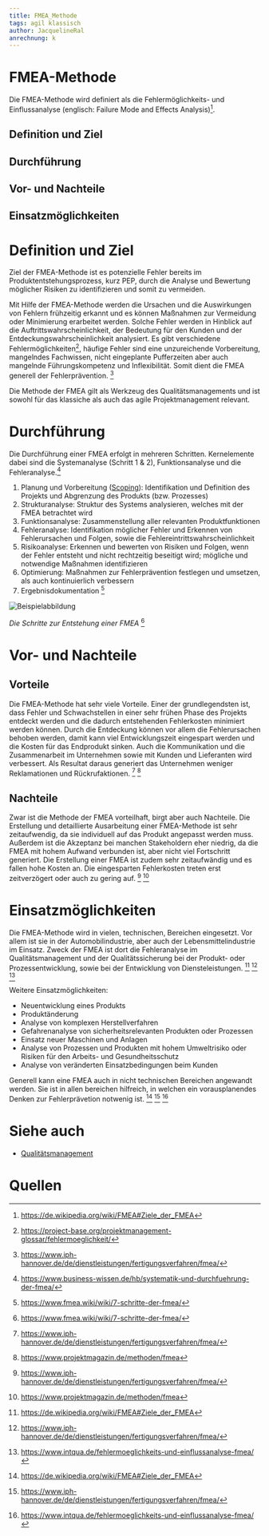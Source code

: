 ```yaml
---
title: FMEA_Methode
tags: agil klassisch
author: JacquelineRal
anrechnung: k 
---
```


# FMEA-Methode

Die FMEA-Methode wird definiert als die Fehlermöglichkeits- und Einflussanalyse (englisch: Failure Mode and Effects Analysis)[^1].

## Definition und Ziel
## Durchführung
## Vor- und Nachteile
## Einsatzmöglichkeiten

# Definition und Ziel 

Ziel der FMEA-Methode ist es potenzielle Fehler bereits im Produktentstehungsprozess, kurz PEP, durch die Analyse und Bewertung möglicher Risiken zu identifizieren und somit zu vermeiden. 

Mit Hilfe der FMEA-Methode werden die Ursachen und die Auswirkungen von Fehlern frühzeitig erkannt und es können Maßnahmen zur Vermeidung oder Minimierung erarbeitet werden. Solche Fehler werden in Hinblick auf die Auftrittswahrscheinlichkeit, der Bedeutung für den Kunden und der Entdeckungswahrscheinlichkeit analysiert. Es gibt verschiedene Fehlermöglichkeiten[^3], häufige Fehler sind eine unzureichende Vorbereitung, mangelndes Fachwissen, nicht eingeplante Pufferzeiten aber auch mangelnde Führungskompetenz und Inflexibilität. Somit dient die FMEA generell der Fehlerprävention. [^2] 

Die Methode der FMEA gilt als Werkzeug des Qualitätsmanagements und ist sowohl für das klassiche als auch das agile Projektmanagement relevant.


# Durchführung

Die Durchführung einer FMEA erfolgt in mehreren Schritten. Kernelemente dabei sind die Systemanalyse (Schritt 1 & 2), Funktionsanalyse und die Fehleranalyse.[^5]

  1. Planung und Vorbereitung ([Scoping](https://de.wikipedia.org/wiki/Scoping)):
    Identifikation und Definition des Projekts und Abgrenzung des Produkts (bzw. Prozesses)
  2. Strukturanalyse:
    Struktur des Systems analysieren, welches mit der FMEA betrachtet wird
  3. Funktionsanalyse:
    Zusammenstellung aller relevanten Produktfunktionen
  4. Fehleranalyse: Identifikation möglicher Fehler und Erkennen von Fehlerursachen und Folgen, sowie die Fehlereintrittswahrscheinlichkeit
  5. Risikoanalyse: Erkennen und bewerten von Risiken und Folgen, wenn der Fehler entsteht und nicht rechtzeitig beseitigt wird; mögliche und notwendige Maßnahmen identifizieren
  6. Optimierung: Maßnahmen zur Fehlerprävention festlegen und umsetzen, als auch kontinuierlich verbessern
  7. Ergebnisdokumentation [^4]

![Beispielabbildung](https://www.fmea.wiki/wp-content/uploads/2019/06/sieben-schritte-der-fmea.png)

*Die Schritte zur Entstehung einer FMEA* [^4]

# Vor- und Nachteile
## Vorteile
Die FMEA-Methode hat sehr viele Vorteile. Einer der grundlegendsten ist, dass Fehler und Schwachstellen in einer sehr frühen Phase des Projekts entdeckt werden und die dadurch entstehenden Fehlerkosten minimiert werden können. Durch die Entdeckung können vor allem die Fehlerursachen behoben werden, damit kann viel Entwicklungszeit eingespart werden und die Kosten für das Endprodukt sinken. Auch die Kommunikation und die Zusammenarbeit im Unternehmen sowie mit Kunden und Lieferanten wird verbessert. Als Resultat daraus generiert das Unternehmen weniger Reklamationen und Rückrufaktionen. [^2]  [^6]

## Nachteile
Zwar ist die Methode der FMEA vorteilhaft, birgt aber auch Nachteile. Die Erstellung und detaillierte Ausarbeitung einer FMEA-Methode ist sehr zeitaufwendig, da sie individuell auf das Produkt angepasst werden muss. Außerdem ist die Akzeptanz bei manchen Stakeholdern eher niedrig, da die FMEA mit hohem Aufwand verbunden ist, aber nicht viel Fortschritt generiert. Die Erstellung einer FMEA ist zudem sehr zeitaufwändig und es fallen hohe Kosten an. Die eingesparten Fehlerkosten treten erst zeitverzögert oder auch zu gering auf. [^2]  [^6]


# Einsatzmöglichkeiten
Die FMEA-Methode wird in vielen, technischen, Bereichen eingesetzt. Vor allem ist sie in der Automobilindustrie, aber auch der Lebensmittelindustrie im Einsatz. Zweck der FMEA ist dort die Fehleranalyse im Qualitätsmanagement und der Qualitätssicherung bei der Produkt- oder Prozessentwicklung, sowie bei der Entwicklung von Diensteleistungen. [^1]  [^2]  [^7]

Weitere Einsatzmöglichkeiten: 

* Neuentwicklung eines Produkts
* Produktänderung
* Analyse von komplexen Herstellverfahren
* Gefahrenanalyse von sicherheitsrelevanten Produkten oder Prozessen
* Einsatz neuer Maschinen und Anlagen
* Analyse von Prozessen und Produkten mit hohem Umweltrisiko oder Risiken für den Arbeits- und Gesundheitsschutz
* Analyse von veränderten Einsatzbedingungen beim Kunden

Generell kann eine FMEA auch in nicht technischen Bereichen angewandt werden. Sie ist in allen bereichen hilfreich, in welchen ein vorausplanendes Denken zur Fehlerprävetion notwenig ist. [^1]  [^2]  [^7]


# Siehe auch

* [Qualitätsmanagement](https://github.com/ManagingProjectsSuccessfully/ManagingProjectsSuccessfully.github.io/blob/main/kb/Qualitaetsmanagement.md)


# Quellen

[^1]: https://de.wikipedia.org/wiki/FMEA#Ziele_der_FMEA
[^2]: https://www.iph-hannover.de/de/dienstleistungen/fertigungsverfahren/fmea/
[^3]: https://project-base.org/projektmanagement-glossar/fehlermoeglichkeit/
[^4]: https://www.fmea.wiki/wiki/7-schritte-der-fmea/
[^5]: https://www.business-wissen.de/hb/systematik-und-durchfuehrung-der-fmea/
[^6]: https://www.projektmagazin.de/methoden/fmea
[^7]: https://www.intqua.de/fehlermoeglichkeits-und-einflussanalyse-fmea/


